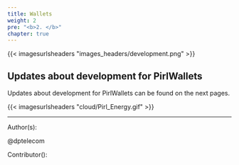 ```yaml
---
title: Wallets
weight: 2
pre: "<b>2. </b>"
chapter: true
---
```


{{< imagesurlsheaders "images_headers/development.png"  >}}

## Updates about development for PirlWallets

Updates about development for PirlWallets can be found on the next pages.

{{< imagesurlsheaders "cloud/Pirl_Energy.gif" >}}

---
Author(s):

@dptelecom

Contributor():
